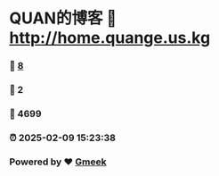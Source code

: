 # QUAN的博客 :link: http://home.quange.us.kg 
### :page_facing_up: [8](http://home.quange.us.kg/tag.html) 
### :speech_balloon: 2 
### :hibiscus: 4699 
### :alarm_clock: 2025-02-09 15:23:38 
### Powered by :heart: [Gmeek](https://github.com/Meekdai/Gmeek)

